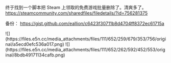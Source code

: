 <p>终于找到一个脚本把 Steam 上领取的免费游戏批量删除了。清爽多了。<br /><a href="https://steamcommunity.com/sharedfiles/filedetails/?id=756281375" target="_blank" rel="nofollow noopener" translate="no"><span class="invisible">https://</span><span class="ellipsis">steamcommunity.com/sharedfiles</span><span class="invisible">/filedetails/?id=756281375</span></a></p><p>备份： <a href="https://gist.github.com/eallion/c6423f30711b8d4704ff8372ec61715a" target="_blank" rel="nofollow noopener" translate="no"><span class="invisible">https://</span><span class="ellipsis">gist.github.com/eallion/c6423f</span><span class="invisible">30711b8d4704ff8372ec61715a</span></a></p>
![](https://files.e5n.cc/media_attachments/files/111/652/259/679/353/756/original/a5ecd0efc536a017.png)
![](https://files.e5n.cc/media_attachments/files/111/652/262/592/452/553/original/8bdb49171134cafb.png)
